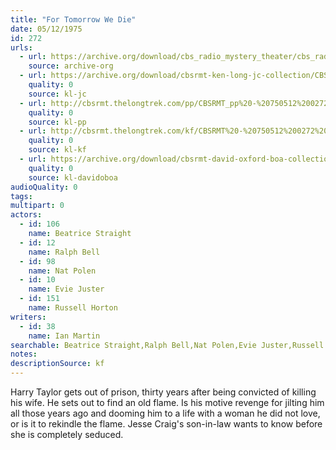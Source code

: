 ```yaml
---
title: "For Tomorrow We Die"
date: 05/12/1975
id: 272
urls: 
  - url: https://archive.org/download/cbs_radio_mystery_theater/cbs_radio_mystery_theater-0251-0300.zip/cbs_radio_mystery_theater-0251-0300%2Fcbsrmt_0272_for_tomorrow_we_die.mp3
    source: archive-org
  - url: https://archive.org/download/cbsrmt-ken-long-jc-collection/CBSRMT - 750512 0272 For Tomorrow We Die vbr fb2_jc.mp3
    quality: 0
    source: kl-jc
  - url: http://cbsrmt.thelongtrek.com/pp/CBSRMT_pp%20-%20750512%200272%20For%20Tomorrow%20We%20Die.mp3
    quality: 0
    source: kl-pp
  - url: http://cbsrmt.thelongtrek.com/kf/CBSRMT%20-%20750512%200272%20For%20Tomorrow%20We%20Die_kf.mp3
    quality: 0
    source: kl-kf
  - url: https://archive.org/download/cbsrmt-david-oxford-boa-collection/CBSRMT-750512-0272-For-Tomorrow-We-Die-(64-44)_kf-{BoA}.mp3
    quality: 0
    source: kl-davidoboa
audioQuality: 0
tags: 
multipart: 0
actors:  
  - id: 106
    name: Beatrice Straight  
  - id: 12
    name: Ralph Bell  
  - id: 98
    name: Nat Polen  
  - id: 10
    name: Evie Juster  
  - id: 151
    name: Russell Horton
writers:  
  - id: 38
    name: Ian Martin
searchable: Beatrice Straight,Ralph Bell,Nat Polen,Evie Juster,Russell Horton Ian Martin
notes: 
descriptionSource: kf
---
```

Harry Taylor gets out of prison, thirty years after being convicted of killing his wife. He sets out to find an old flame. Is his motive revenge for jilting him all those years ago and dooming him to a life with a woman he did not love, or is it to rekindle the flame. Jesse Craig's son-in-law wants to know before she is completely seduced.